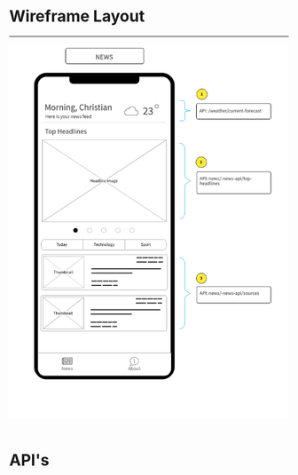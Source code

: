# Wireframe Layout
---
![](docs/screenshots/Panahon.png)
<img src="/pelayochristian/panahon_app/raw/master/docs/screenshots/Panahon.png" alt="" style="max-width:100%; max-height:500px">

# API's
